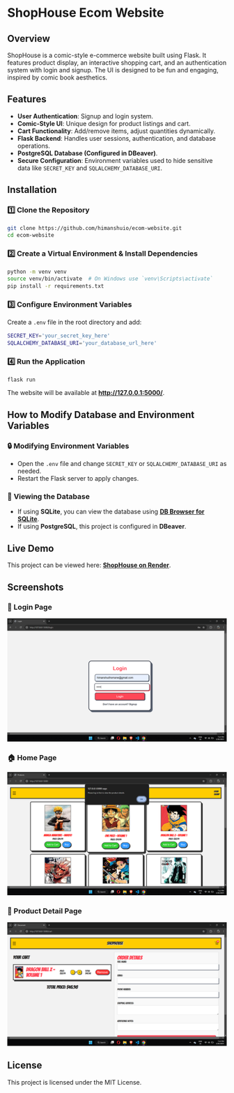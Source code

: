# ShopHouse Ecom Website

## Overview
ShopHouse is a comic-style e-commerce website built using Flask. It features product display, an interactive shopping cart, and an authentication system with login and signup. The UI is designed to be fun and engaging, inspired by comic book aesthetics.

## Features
- **User Authentication**: Signup and login system.
- **Comic-Style UI**: Unique design for product listings and cart.
- **Cart Functionality**: Add/remove items, adjust quantities dynamically.
- **Flask Backend**: Handles user sessions, authentication, and database operations.
- **PostgreSQL Database (Configured in DBeaver)**.
- **Secure Configuration**: Environment variables used to hide sensitive data like `SECRET_KEY` and `SQLALCHEMY_DATABASE_URI`.

## Installation
### 1️⃣ Clone the Repository
```sh
git clone https://github.com/himanshuio/ecom-website.git
cd ecom-website
```

### 2️⃣ Create a Virtual Environment & Install Dependencies
```sh
python -m venv venv
source venv/bin/activate  # On Windows use `venv\Scripts\activate`
pip install -r requirements.txt
```

### 3️⃣ Configure Environment Variables
Create a `.env` file in the root directory and add:
```sh
SECRET_KEY='your_secret_key_here'
SQLALCHEMY_DATABASE_URI='your_database_url_here'
```

### 4️⃣ Run the Application
```sh
flask run
```
The website will be available at **http://127.0.0.1:5000/**.

## How to Modify Database and Environment Variables
### 🔒 **Modifying Environment Variables**
- Open the `.env` file and change `SECRET_KEY` or `SQLALCHEMY_DATABASE_URI` as needed.
- Restart the Flask server to apply changes.

### 📂 **Viewing the Database**
- If using **SQLite**, you can view the database using **[DB Browser for SQLite](https://sqlitebrowser.org/)**.
- If using **PostgreSQL**, this project is configured in **DBeaver**.

## Live Demo
This project can be viewed here: **[ShopHouse on Render](https://shophouse-xh8n.onrender.com/)**.

## Screenshots
### 🔑 Login Page
![Login Page](img/h.png)

### 🏠 Home Page
![Home Page](img/home.png)

### 🛒 Product Detail Page
![Product Detail](img/hdetails.png)

## License
This project is licensed under the MIT License.

